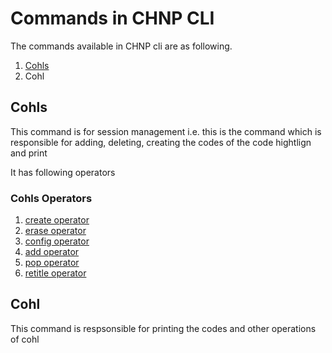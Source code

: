 # Commands in CHNP CLI

The commands available in CHNP cli are as following.

1. [Cohls]()
2. Cohl

## Cohls

This command is for session management i.e. this is the command which is responsible for adding, deleting, creating the codes of the code hightlign and print

It has following operators

### Cohls Operators

1. [create operator](./operators#create)
2. [erase operator](./operators#erase)
3. [config operator](./operators#config)
4. [add operator](./operators#add)
5. [pop operator](./operators#pop)
6. [retitle operator](./operators#retitle)

## Cohl

This command is respsonsible for printing the codes and other operations of cohl
